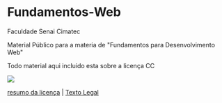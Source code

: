 # Fundamentos-Web
Faculdade Senai Cimatec

Material Público para a materia de "Fundamentos para Desenvolvimento Web"

Todo material aqui incluido esta sobre a licença CC

![](https://licensebuttons.net/l/by-nc-nd/3.0/88x31.png)

[resumo da licença](https://creativecommons.org/licenses/by-nc-nd/4.0/) | [Texto Legal](https://creativecommons.org/licenses/by-nc-nd/4.0/legalcode)

